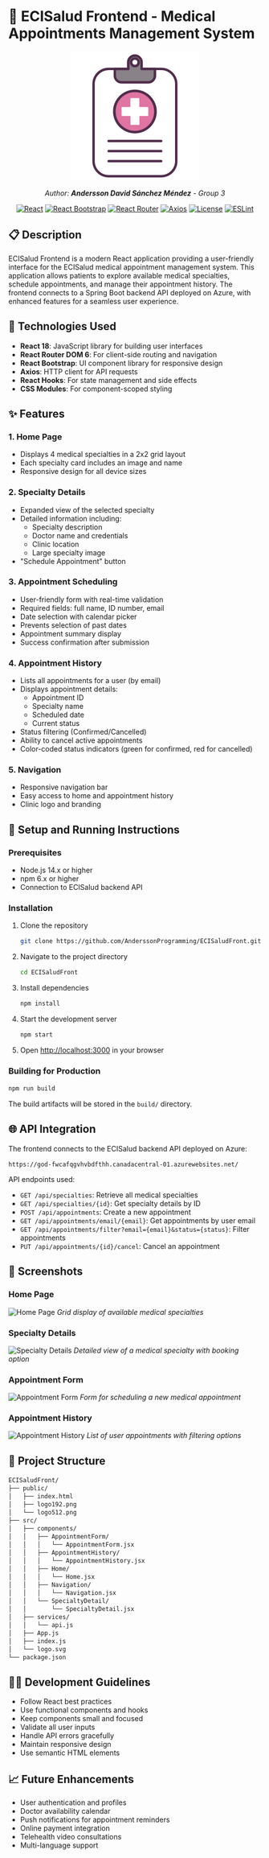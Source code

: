 # 🏥 ECISalud Frontend - Medical Appointments Management System

<div align="center">
  
  ![ECISalud Logo](src/assets/images/logo.svg)
  
  _Author: **Andersson David Sánchez Méndez** - Group 3_
  
  [![React](https://img.shields.io/badge/React-18.2.0-blue.svg)](https://reactjs.org/)
  [![React Bootstrap](https://img.shields.io/badge/React%20Bootstrap-2.7.4-purple.svg)](https://react-bootstrap.github.io/)
  [![React Router](https://img.shields.io/badge/React%20Router-6.11.2-red.svg)](https://reactrouter.com/)
  [![Axios](https://img.shields.io/badge/Axios-1.4.0-green.svg)](https://axios-http.com/)
  [![License](https://img.shields.io/badge/License-Apache%202.0-blue.svg)](https://opensource.org/licenses/Apache-2.0)
  [![ESLint](https://img.shields.io/badge/ESLint-8.44.0-4B32C3?logo=eslint)](https://eslint.org/)
  
</div>

## 📋 Description

ECISalud Frontend is a modern React application providing a user-friendly interface for the ECISalud medical appointment management system. This application allows patients to explore available medical specialties, schedule appointments, and manage their appointment history. The frontend connects to a Spring Boot backend API deployed on Azure, with enhanced features for a seamless user experience.

## 🔧 Technologies Used

- **React 18**: JavaScript library for building user interfaces
- **React Router DOM 6**: For client-side routing and navigation
- **React Bootstrap**: UI component library for responsive design
- **Axios**: HTTP client for API requests
- **React Hooks**: For state management and side effects
- **CSS Modules**: For component-scoped styling

## ✨ Features

### 1. **Home Page** 
- Displays 4 medical specialties in a 2x2 grid layout
- Each specialty card includes an image and name
- Responsive design for all device sizes

### 2. **Specialty Details**
- Expanded view of the selected specialty
- Detailed information including:
  - Specialty description
  - Doctor name and credentials
  - Clinic location
  - Large specialty image
- "Schedule Appointment" button

### 3. **Appointment Scheduling**
- User-friendly form with real-time validation
- Required fields: full name, ID number, email
- Date selection with calendar picker
- Prevents selection of past dates
- Appointment summary display
- Success confirmation after submission

### 4. **Appointment History**
- Lists all appointments for a user (by email)
- Displays appointment details:
  - Appointment ID
  - Specialty name
  - Scheduled date
  - Current status
- Status filtering (Confirmed/Cancelled)
- Ability to cancel active appointments
- Color-coded status indicators (green for confirmed, red for cancelled)

### 5. **Navigation**
- Responsive navigation bar
- Easy access to home and appointment history
- Clinic logo and branding

## 🚀 Setup and Running Instructions

### Prerequisites
- Node.js 14.x or higher
- npm 6.x or higher
- Connection to ECISalud backend API

### Installation

1. Clone the repository
   ```bash
   git clone https://github.com/AnderssonProgramming/ECISaludFront.git
   ```

2. Navigate to the project directory
   ```bash
   cd ECISaludFront
   ```

3. Install dependencies
   ```bash
   npm install
   ```

4. Start the development server
   ```bash
   npm start
   ```

5. Open [http://localhost:3000](http://localhost:3000) in your browser

### Building for Production

```bash
npm run build
```

The build artifacts will be stored in the `build/` directory.

## 🌐 API Integration

The frontend connects to the ECISalud backend API deployed on Azure:
```
https://god-fwcafqgvhvbdfthh.canadacentral-01.azurewebsites.net/
```

API endpoints used:
- `GET /api/specialties`: Retrieve all medical specialties
- `GET /api/specialties/{id}`: Get specialty details by ID
- `POST /api/appointments`: Create a new appointment
- `GET /api/appointments/email/{email}`: Get appointments by user email
- `GET /api/appointments/filter?email={email}&status={status}`: Filter appointments
- `PUT /api/appointments/{id}/cancel`: Cancel an appointment

## 📸 Screenshots

### Home Page
![Home Page](placeholder-for-home-screenshot.png)
*Grid display of available medical specialties*

### Specialty Details
![Specialty Details](placeholder-for-specialty-details-screenshot.png)
*Detailed view of a medical specialty with booking option*

### Appointment Form
![Appointment Form](placeholder-for-appointment-form-screenshot.png)
*Form for scheduling a new medical appointment*

### Appointment History
![Appointment History](placeholder-for-appointment-history-screenshot.png)
*List of user appointments with filtering options*

## 📂 Project Structure

```
ECISaludFront/
├── public/
│   ├── index.html
│   ├── logo192.png
│   └── logo512.png
├── src/
│   ├── components/
│   │   ├── AppointmentForm/
│   │   │   └── AppointmentForm.jsx
│   │   ├── AppointmentHistory/
│   │   │   └── AppointmentHistory.jsx
│   │   ├── Home/
│   │   │   └── Home.jsx
│   │   ├── Navigation/
│   │   │   └── Navigation.jsx
│   │   └── SpecialtyDetail/
│   │       └── SpecialtyDetail.jsx
│   ├── services/
│   │   └── api.js
│   ├── App.js
│   ├── index.js
│   └── logo.svg
└── package.json
```

## 👨‍💻 Development Guidelines

- Follow React best practices
- Use functional components and hooks
- Keep components small and focused
- Validate all user inputs
- Handle API errors gracefully
- Maintain responsive design
- Use semantic HTML elements

## 📈 Future Enhancements

- User authentication and profiles
- Doctor availability calendar
- Push notifications for appointment reminders
- Online payment integration
- Telehealth video consultations
- Multi-language support
